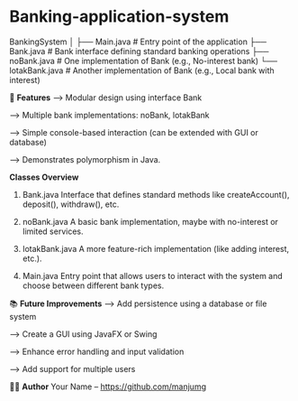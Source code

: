 # Banking-application-system 

BankingSystem
│
├── Main.java              # Entry point of the application
├── Bank.java              # Bank interface defining standard banking operations
├── noBank.java            # One implementation of Bank (e.g., No-interest bank)
└── lotakBank.java         # Another implementation of Bank (e.g., Local bank with interest)

📌 **Features**
--> Modular design using interface Bank

--> Multiple bank implementations: noBank, lotakBank

--> Simple console-based interaction (can be extended with GUI or database)

--> Demonstrates polymorphism in Java.

**Classes Overview**
1) Bank.java
   Interface that defines standard methods like createAccount(), deposit(), withdraw(), etc.

2) noBank.java
   A basic bank implementation, maybe with no-interest or limited services.

3) lotakBank.java
   A more feature-rich implementation (like adding interest, etc.).

4) Main.java
   Entry point that allows users to interact with the system and choose between different bank types.



📚 **Future Improvements**
--> Add persistence using a database or file system

--> Create a GUI using JavaFX or Swing

--> Enhance error handling and input validation

--> Add support for multiple users

🧑‍💻 **Author**
Your Name – https://github.com/manjumg







